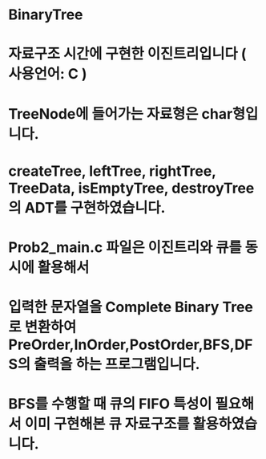 # BinaryTree
# 자료구조 시간에 구현한 이진트리입니다 ( 사용언어: C )
# TreeNode에 들어가는 자료형은 char형입니다.
# createTree, leftTree, rightTree, TreeData, isEmptyTree, destroyTree 의 ADT를 구현하였습니다.
# Prob2_main.c 파일은 이진트리와 큐를 동시에 활용해서
# 입력한 문자열을 Complete Binary Tree로 변환하여 PreOrder,InOrder,PostOrder,BFS,DFS의 출력을 하는 프로그램입니다.
# BFS를 수행할 때 큐의 FIFO 특성이 필요해서 이미 구현해본 큐 자료구조를 활용하였습니다.
